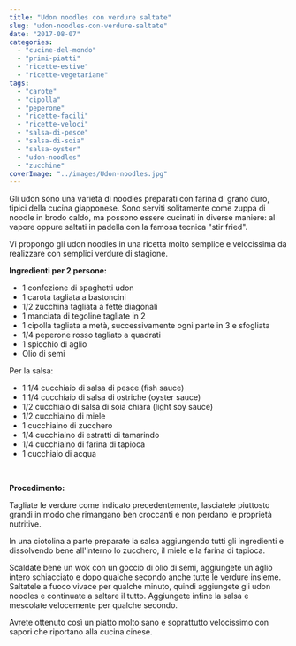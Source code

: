 ```yaml
---
title: "Udon noodles con verdure saltate"
slug: "udon-noodles-con-verdure-saltate"
date: "2017-08-07"
categories: 
  - "cucine-del-mondo"
  - "primi-piatti"
  - "ricette-estive"
  - "ricette-vegetariane"
tags: 
  - "carote"
  - "cipolla"
  - "peperone"
  - "ricette-facili"
  - "ricette-veloci"
  - "salsa-di-pesce"
  - "salsa-di-soia"
  - "salsa-oyster"
  - "udon-noodles"
  - "zucchine"
coverImage: "../images/Udon-noodles.jpg"
---
```


Gli udon sono una varietà di noodles preparati con farina di grano duro, tipici della cucina giapponese. Sono serviti solitamente come zuppa di noodle in brodo caldo, ma possono essere cucinati in diverse maniere: al vapore oppure saltati in padella con la famosa tecnica "stir fried".

Vi propongo gli udon noodles in una ricetta molto semplice e velocissima da realizzare con semplici verdure di stagione.

**Ingredienti per 2 persone:**

- 1 confezione di spaghetti udon
- 1 carota tagliata a bastoncini
- 1/2 zucchina tagliata a fette diagonali
- 1 manciata di tegoline tagliate in 2
- 1 cipolla tagliata a metà, successivamente ogni parte in 3 e sfogliata
- 1/4 peperone rosso tagliato a quadrati
- 1 spicchio di aglio
- Olio di semi

Per la salsa:

- 1 1/4 cucchiaio di salsa di pesce (fish sauce)
- 1 1/4 cucchiaio di salsa di ostriche (oyster sauce)
- 1/2 cucchiaio di salsa di soia chiara (light soy sauce)
- 1/2 cucchiaino di miele
- 1 cucchiaino di zucchero
- 1/4 cucchiaino di estratti di tamarindo
- 1/4 cucchiaino di farina di tapioca
- 1 cucchiaio di acqua

 

**Procedimento:**

Tagliate le verdure come indicato precedentemente, lasciatele piuttosto grandi in modo che rimangano ben croccanti e non perdano le proprietà nutritive.

In una ciotolina a parte preparate la salsa aggiungendo tutti gli ingredienti e dissolvendo bene all'interno lo zucchero, il miele e la farina di tapioca.

Scaldate bene un wok con un goccio di olio di semi, aggiungete un aglio intero schiacciato e dopo qualche secondo anche tutte le verdure insieme. Saltatele a fuoco vivace per qualche minuto, quindi aggiungete gli udon noodles e continuate a saltare il tutto. Aggiungete infine la salsa e mescolate velocemente per qualche secondo.

Avrete ottenuto così un piatto molto sano e soprattutto velocissimo con sapori che riportano alla cucina cinese.


